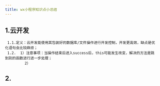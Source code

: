 ```yaml
---
title: wx小程序知识点小总结
---
```


## 1.云开发
     1.1.定义：云开发能使用其包装好的数据库/文件操作进行开发控制，开发更高效，缺点是优化语句会比较麻烦；
     1.2.  1）注意事项：当操作结束后进入success后，this可能发生改变，解决的方法是跳到别的函数进行进一步处理；
             2）
## 2.
